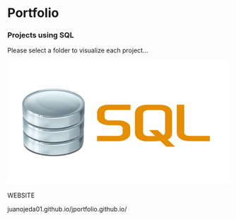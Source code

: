 # Portfolio  


### Projects using SQL
Please select a folder to visualize each project...


![SQL LOGO](02.png)


WEBSITE

juanojeda01.github.io/jportfolio.github.io/
